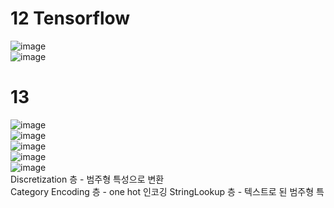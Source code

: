 # 12 Tensorflow  
![image](https://github.com/user-attachments/assets/b76d6370-7035-401f-affc-4b668d9e8e8d)  
![image](https://github.com/user-attachments/assets/d06ce96d-ee93-4418-bfd9-b4c0784340f6)  

# 13  
![image](https://github.com/user-attachments/assets/ea5ee38c-e3a1-4d96-8caf-17b585e07c3b)  
![image](https://github.com/user-attachments/assets/b96e76d4-b450-4a7b-b713-aa0d6e14c7b2)  
![image](https://github.com/user-attachments/assets/94b2791d-ef92-414b-98f8-72ee0a9cacb7)  
![image](https://github.com/user-attachments/assets/4e899762-62d8-4f73-9117-6cc3e2fe95ec)  
![image](https://github.com/user-attachments/assets/0aa82422-1038-4469-956a-00a71bb178f6)  
Discretization 층 - 범주형 특성으로 변환  
Category Encoding 층 - one hot 인코깅
StringLookup 층 - 텍스트로 된 범주형 특

